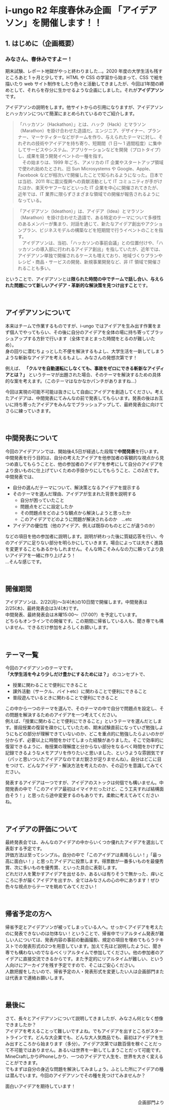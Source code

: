# i-ungo R2 年度春休み企画 「アイデアソン」を開催します！！

## 1. はじめに（企画概要）

### みなさん、春休みですよー！

期末試験、レポート地獄がやっと終わりました...。2020 年度の大学生活も残すところあと 1 ヶ月と少しです。HTML や CSS の学習から始まって、CSS で絵を描いたり web サイト制作をしたり色々と活動してきましたが、今回は1年間の締めとして、それらを存分に生かせるような企画にしました。それが**アイデアソン**です。

アイデアソンの説明をします。他サイトからの引用になりますが、アイデアソンとハッカソンについて簡潔にまとめられているのでご紹介します。

> 「ハッカソン（Hackathon）」とは、ハック（Hack）とマラソン（Marathon）を掛け合わせた造語だ。エンジニア、デザイナー、プランナー、マーケティターなどがチームを作り、与えられたテーマに対し、それぞれの技術やアイデアを持ち寄り、短期間（1 日～ 1 週間程度）に集中してサービスやシステム、アプリケーションなどを開発（プロトタイプ）し、成果を競う開発イベントの一種を指す。  
> 　その始まりは、1999 年ごろ、アメリカの IT 企業やスタートアップ領域で使われ始めたとされ、旧 Sun Microsystems や Google、Apple、Facebook などが相次いで開催したことで知られるようになった。日本では当初、2011 年に震災復興への貢献活動として IT コミュニティが手がけたほか、楽天やヤフーなどといった IT 企業を中心に開催されてきたが、近年では、IT 業界に限らずさまざまな領域での開催が報告されるようになっている。  
  
> 「アイデアソン（Ideathon）」は、アイデア（Idea）とマラソン（Marathon）を掛け合わせた造語で、ある特定のテーマについて多様性のあるメンバーが集まり、対話を通じて、新たなアイデア創出やアクションプラン、ビジネスモデルの構築などを短期間で行うイベントのことを指す。  
> 　アイデアソンは、当初、「ハッカソンの事前会議」との位置付けや、「ハッカソンの導入部に行われるアイデア創出」を指していたが、近年では、アイデアソン単独で開催されるケースも増えており、地域づくりプランやレシピ・商品・サービスの開発、新規事業開発など、非 IT 領域で開催されることも多い。

ということで、アイデアソンとは**限られた時間の中でチームで話し合い、与えられた問題につて新しいアイデア・革新的な解決策を見つけ出すこと**です。  
  
  <br>

## アイデアソンについて  

本来はチームで作業するものですが、i-ungo ではアイデアを生み出す作業をまず個人でやってもらい、その後に自分のアイデアを全体の場に持ち寄ってブラッシュアップする方針で行います（全体でまとまった時間をとるのが難しいため）。  
身の回りに潜むちょっとした不便を解決するもよし、大学生活を一新してしまうような斬新なアイデアを考えるもよし、みなさんの発想次第です！
  
例えば、 **「クルマを自動運転にしなくても、事故をゼロにできる斬新なアイディアとは？」** というテーマが出題された場合、そのテーマを解決するための具体的な案を考えます。（このテーマはなかなかパンチがありますね...）  
  
今回は実現の可能不可能は抜きにして自由にアイデアを創造してください。考えたアイデアは、中間発表にてみんなの前で発表してもらいます。発表の後はお互いに持ち寄ったアイデアをみんなでブラッシュアップして、最終発表会に向けてさらに練っていきます。  
  
  <br>

## 中間発表について  
  
今回のアイデアソンでは、開始後4,5日が経過した段階で**中間発表**を行います。  
中間発表を行う目的は、自分の考えたアイデアを他参加者の客観的な視点から見つめ直してもらうことと、他の参加者のアイデアを参考にして自分のアイデアをより良いものに仕上げていくための手掛かりにしてもらうこと、この2点です。  
中間発表では、
  
- 自分の選んだテーマについて、解決策となるアイデアを提示する
- そのテーマを選んだ理由、アイデアが生まれた背景を説明する
    - 自分が困っていたこと
    - 問題点をどこに設定したか
    - その問題点をどのような観点から解決しようと思ったか
    - このアイデアでどのように問題が解決されるのか　...etc
- アイデアの優位性（他のアイデア、例えば既存のものとどこが違うのか）
  
などの項目を他の参加者に説明します。説明が終わった後に質疑応答を行い、今のアイデアに足りない部分を明らかにしていきます。場合によっては大きく進路を変更することもあるかもしれません。そんな時こそみんなの力に頼ってより良いアイデアを一緒に作り上げよう！  
...そんな感じです。
  
  <br>

## 開催期間

アイデアソンは、2/22(月)〜3/4(木)の10日間で開催します。中間発表は2/25(木)、最終発表会は3/4(木)です。  
中間発表、最終発表会は木曜15:00〜（17:00?）を予定しています。  
どちらもオンラインでの開催です。この期間に帰省している人も、聞き専でも構いません、できるだけ参加をよろしくお願いします。
  
  <br>

## テーマ一覧

今回のアイデアソンのテーマです。  
**「大学生活を今より少しだけ豊かにするためには？」** のコンセプトで、

- 授業に関わることで便利にできること
- 課外活動（サークル、バイトetc）に関わることで便利にできること
- 普段遊んでいるときに関わることで便利にできること

この中から一つのテーマを選んで、そのテーマの中で自分で問題点を設定し、その問題を解決するためのアイデアを一つ考えてください。  
例えば、「授業に関わることで便利にできること」というテーマを選んだとします。普段授業の復習を疎かにしていたため、期末試験直前になっていざ勉強しようにもどの部分が理解できていないのか、どこを重点的に勉強したらよいのかが分からず、必要以上に時間をかけてしまった経験がありました。そこで効率的に復習できるように、毎授業の理解度と分からない部分をなるべく時間をかけずに記録できるようなメモアプリを作りたいと思いました、というような雰囲気です（パッと思いついたアイデアなのでまだ鋭さが足りませんね）。自分はどこに目をつけて、どんなアイデア・解決方法を考えたのか、その辺りを意識してみてください。

発表するアイデアは一つですが、アイデアのストックは何個でも構いません。中間発表の中で「このアイデア最初はイマイチだったけど、こう工夫すれば結構面白そう！」と思ったら途中変更するのもありです。柔軟に考えてみてくださいね。
  
  <br>

## アイデアの評価について

最終発表会では、みんなのアイデアの中からいくつか優れたアイデアを選出して表彰する予定です。  
評価方法は至ってシンプル。自分の中で「このアイデアは素晴らしい！」「最っ高に面白い！」と思ったアイデアに投票します。得票数が一番多いものを最優秀賞、次に多いものを優秀賞、といった具合に表彰します。  
どれだけ人を驚かすアイデアを出せるか、あるいは有りそうで無かった、痒いところに手が届くアイデアを出すか、全てはみなさんの心の中にあります！ぜひ色々な視点からテーマを眺めてみてください！  
  
  <br>

## 帰省予定の方へ

帰省予定とアイデアソンが被ってしまっている人へ。せっかくアイデアを考えたのに発表できないのは勿体ない！ということで、帰省中でリアルタイム発表が難しい人については、発表内容の事前の動画撮影、規定の項目を埋めてもらうテキストでの発表形式の2つを用意しています。加えて先ほど説明したように、聞き専でも構わないのでなるべくリアルタイムで参加してください。他の参加者のアイデアに直接交流できるからです。また予定的にリアルタイムが難しい、という人向けにアーカイブを残す予定ですので、そこはご安心ください。  
人数把握をしたいので、帰省予定の人・発表形式を変更したい人は企画部門または代表まで連絡お願いします。  
  
  <br>

## 最後に

さて、長々とアイデアソンについて説明してきましたが、みなさん何となく想像できましたか？  
アイデアを考えることって難しいですよね。でもアイデアを出すところがスタートラインです。どんな大企業でも、どんな大人気商品でも、最初はアイデアを生み出すところから始まります（多分）。アイデア次第では数百億を稼ぐことだって不可能ではありません。あるいは世界を一新してしまうことだって可能です。MineCraftしかりiPhoneしかり、一つのアイデアで人生を、世界を大きく変えることができます。  
でもまずは自分の身近な問題を解決してみましょう。ふとした所にアイデアの種は潜んでいます。今回のアイデアソンでその種を見つけてみませんか？  
  
面白いアイデアを期待しています！  
<br>
<div style="text-align: right;">企画部門より</div>

